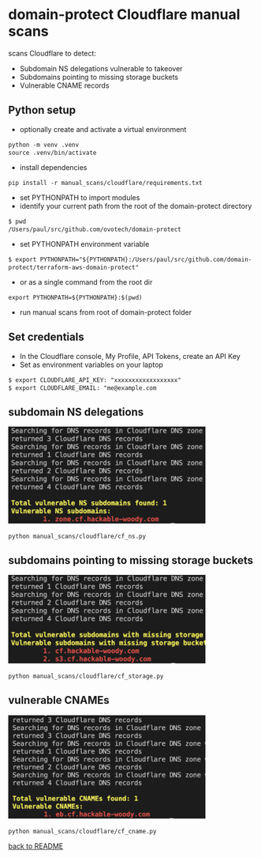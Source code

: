# domain-protect Cloudflare manual scans
scans Cloudflare to detect:
* Subdomain NS delegations vulnerable to takeover
* Subdomains pointing to missing storage buckets
* Vulnerable CNAME records

## Python setup
* optionally create and activate a virtual environment
```
python -m venv .venv
source .venv/bin/activate
```
* install dependencies
```
pip install -r manual_scans/cloudflare/requirements.txt
```
* set PYTHONPATH to import modules
* identify your current path from the root of the domain-protect directory
```
$ pwd
/Users/paul/src/github.com/ovotech/domain-protect
```
* set PYTHONPATH environment variable
```
$ export PYTHONPATH="${PYTHONPATH}:/Users/paul/src/github.com/domain-protect/terraform-aws-domain-protect"
```
* or as a single command from the root dir
```
export PYTHONPATH=${PYTHONPATH}:$(pwd)
```
* run manual scans from root of domain-protect folder

## Set credentials
* In the Cloudflare console, My Profile, API Tokens, create an API Key
* Set as environment variables on your laptop
```
$ export CLOUDFLARE_API_KEY: "xxxxxxxxxxxxxxxxxx"
$ export CLOUDFLARE_EMAIL: "me@example.com
```

## subdomain NS delegations
<img src="../../docs/assets/images/cf/cf-ns.png" width="400">

```
python manual_scans/cloudflare/cf_ns.py
```

## subdomains pointing to missing storage buckets
<img src="../../docs/assets/images/cf/cf-storage.png" width="400">

```
python manual_scans/cloudflare/cf_storage.py
```

## vulnerable CNAMEs
<img src="../../docs/assets/images/cf/cf-cname.png" width="400">

```
python manual_scans/cloudflare/cf_cname.py
```

[back to README](../../README.md)
